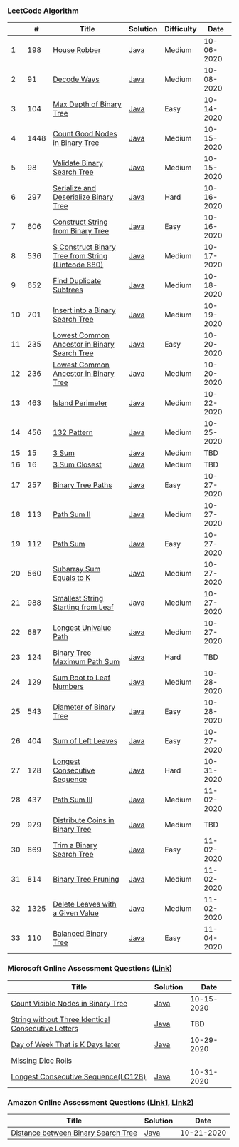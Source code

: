 ### LeetCode Algorithm


|| # | Title | Solution | Difficulty | Date |
|---|---| ----- | -------- | ---------- | ---- |
|1|198|[House Robber](https://leetcode.com/problems/house-robber/)|[Java](https://github.com/yiyiwii/leetcodeProb/blob/master/src/main/java/com/yiyiwii/leetcode/editor/en/HouseRobber.java)|Medium|10-06-2020|
|2|91| [Decode Ways](https://leetcode.com/problems/decode-ways/)|[Java](https://github.com/yiyiwii/leetcodeProb/blob/master/src/main/java/com/yiyiwii/leetcode/editor/en/DecodeWays.java)|Medium|10-08-2020|
|3|104| [Max Depth of Binary Tree](https://leetcode.com/problems/maximum-depth-of-binary-tree/) |[Java](https://github.com/yiyiwii/leetcodeProb/blob/master/src/main/java/com/yiyiwii/leetcode/editor/en/MaximumDepthOfBinaryTree.java) |Easy| 10-14-2020|
|4|1448|[Count Good Nodes in Binary Tree](https://leetcode.com/problems/count-good-nodes-in-binary-tree/)|[Java](https://github.com/yiyiwii/leetcodeProb/blob/master/src/main/java/com/yiyiwii/leetcode/editor/en/CountGoodNodesInBinaryTree.java) |Medium|10-15-2020|
|5|98|[Validate Binary Search Tree](https://leetcode.com/problems/validate-binary-search-tree/)|[Java](https://github.com/yiyiwii/leetcodeProb/blob/master/src/main/java/com/yiyiwii/leetcode/editor/en/ValidateBinarySearchTree.java)| Medium| 10-15-2020|
|6|297|[Serialize and Deserialize Binary Tree](https://leetcode.com/problems/serialize-and-deserialize-binary-tree/)|[Java](https://github.com/yiyiwii/leetcodeProb/blob/master/src/main/java/com/yiyiwii/leetcode/editor/en/SerializeAndDeserializeBinaryTree.java)|Hard|10-16-2020|
|7|606|[Construct String from Binary Tree](https://leetcode.com/problems/construct-string-from-binary-tree/)|[Java](https://github.com/yiyiwii/leetcodeProb/blob/master/src/main/java/com/yiyiwii/leetcode/editor/en/ConstructStringFromBinaryTree.java)|Easy|10-16-2020|
|8|536|[$ Construct Binary Tree from String](https://leetcode.com/problems/construct-binary-tree-from-string/) [(Lintcode 880)](https://www.lintcode.com/problem/construct-binary-tree-from-string/description) | [Java](https://github.com/yiyiwii/leetcodeProb/blob/master/src/main/java/com/yiyiwii/leetcode/editor/en/ConstructBinaryTreeFromString.java)|Medium|10-17-2020|
|9|652|[Find Duplicate Subtrees](https://leetcode.com/problems/find-duplicate-subtrees/)|[Java](https://github.com/yiyiwii/leetcodeProb/blob/master/src/main/java/com/yiyiwii/leetcode/editor/en/FindDuplicateSubtrees.java) | Medium | 10-18-2020|
|10|701|[Insert into a Binary Search Tree](https://leetcode.com/problems/insert-into-a-binary-search-tree/)|[Java](https://github.com/yiyiwii/leetcodeProb/blob/master/src/main/java/com/yiyiwii/leetcode/editor/en/InsertIntoABinarySearchTree.java)|Medium|10-19-2020|
|11|235|[Lowest Common Ancestor in Binary Search Tree](https://leetcode.com/problems/lowest-common-ancestor-of-a-binary-search-tree/)|[Java](https://github.com/yiyiwii/leetcodeProb/blob/master/src/main/java/com/yiyiwii/leetcode/editor/en/LowestCommonAncestorOfABinarySearchTree.java)|Easy|10-20-2020|
|12|236|[Lowest Common Ancestor in Binary Tree](https://leetcode.com/problems/lowest-common-ancestor-of-a-binary-tree/)|[Java](https://github.com/yiyiwii/leetcodeProb/blob/master/src/main/java/com/yiyiwii/leetcode/editor/en/LowestCommonAncestorOfABinaryTree.java)|Medium|10-20-2020|
|13|463|[Island Perimeter](https://leetcode.com/problems/island-perimeter/) |[Java](https://github.com/yiyiwii/leetcodeProb/blob/master/src/main/java/com/yiyiwii/leetcode/editor/en/IslandPerimeter.java)|Medium |10-22-2020|   
|14|456|[132 Pattern](https://leetcode.com/problems/132-pattern/)|[Java](https://github.com/yiyiwii/leetcodeProb/blob/master/src/main/java/com/yiyiwii/leetcode/editor/en/One32Pattern.java)|Medium|10-25-2020|
|15|15|[3 Sum](https://leetcode.com/problems/3sum/)|[Java](https://github.com/yiyiwii/leetcodeProb/blob/master/src/main/java/com/yiyiwii/leetcode/editor/en/ThreeSum.java)|Medium|TBD|
|16|16|[3 Sum Closest](https://leetcode.com/problems/3sum-closest/)|[Java](https://github.com/yiyiwii/leetcodeProb/blob/master/src/main/java/com/yiyiwii/leetcode/editor/en/ThreeSumClosest.java)|Medium|TBD|
|17|257|[Binary Tree Paths](https://leetcode.com/problems/binary-tree-paths/)|[Java](https://github.com/yiyiwii/leetcodeProb/blob/master/src/main/java/com/yiyiwii/leetcode/editor/en/BinaryTreePaths.java)|Easy|10-27-2020|
|18|113|[Path Sum II](https://leetcode.com/problems/path-sum-ii/)|[Java](https://github.com/yiyiwii/leetcodeProb/blob/master/src/main/java/com/yiyiwii/leetcode/editor/en/PathSumIi.java)|Medium|10-27-2020|
|19|112|[Path Sum](https://leetcode.com/problems/path-sum/)|[Java](https://github.com/yiyiwii/leetcodeProb/blob/master/src/main/java/com/yiyiwii/leetcode/editor/en/PathSum.java)|Easy|10-27-2020|
|20|560|[Subarray Sum Equals to K](https://leetcode.com/problems/subarray-sum-equals-k/)|[Java](https://github.com/yiyiwii/leetcodeProb/blob/master/src/main/java/com/yiyiwii/leetcode/editor/en/SubarraySumEqualsK.java)|Medium|10-27-2020|
|21|988|[Smallest String Starting from Leaf](https://leetcode.com/problems/smallest-string-starting-from-leaf/)|[Java]()|Medium|10-27-2020|
|22|687|[Longest Univalue Path](https://leetcode.com/problems/longest-univalue-path/)|[Java](https://github.com/yiyiwii/leetcodeProb/blob/master/src/main/java/com/yiyiwii/leetcode/editor/en/LongestUnivaluePath.java)|Medium|10-27-2020|
|23|124|[Binary Tree Maximum Path Sum](https://leetcode.com/problems/binary-tree-maximum-path-sum/)|[Java]()|Hard|TBD|
|24|129|[Sum Root to Leaf Numbers](https://leetcode.com/problems/sum-root-to-leaf-numbers/)|[Java]()|Medium|10-28-2020|
|25|543|[Diameter of Binary Tree](https://leetcode.com/problems/diameter-of-binary-tree/)|[Java](https://github.com/yiyiwii/leetcodeProb/blob/master/src/main/java/com/yiyiwii/leetcode/editor/en/DiameterOfBinaryTree.java)|Easy|10-28-2020|
|26|404|[Sum of Left Leaves](https://leetcode.com/problems/smallest-string-starting-from-leaf/)|[Java](https://github.com/yiyiwii/leetcodeProb/blob/master/src/main/java/com/yiyiwii/leetcode/editor/en/SumOfLeftLeaves.java)|Easy|10-27-2020|
|27|128|[Longest Consecutive Sequence](https://leetcode.com/problems/longest-consecutive-sequence/)|[Java](https://github.com/yiyiwii/leetcodeProb/blob/master/src/main/java/com/yiyiwii/leetcode/editor/en/LongestConsecutiveSequence.java)|Hard|10-31-2020|
|28|437|[Path Sum III](https://leetcode.com/problems/path-sum-iii/)|[Java](https://github.com/yiyiwii/leetcodeProb/blob/master/src/main/java/com/yiyiwii/leetcode/editor/en/PathSumIii.java)|Medium|11-02-2020|
|29|979|[Distribute Coins in Binary Tree](https://leetcode.com/problems/distribute-coins-in-binary-tree/)|[Java](https://github.com/yiyiwii/leetcodeProb/blob/master/src/main/java/com/yiyiwii/leetcode/editor/en/DistributeCoinsInBinaryTree.java)|Medium|TBD|
|30|669|[Trim a Binary Search Tree](https://leetcode.com/problems/trim-a-binary-search-tree/)|[Java](https://github.com/yiyiwii/leetcodeProb/blob/master/src/main/java/com/yiyiwii/leetcode/editor/en/TrimABinarySearchTree.java)|Easy|11-02-2020|
|31|814|[Binary Tree Pruning](https://leetcode.com/problems/binary-tree-pruning/)|[Java](https://github.com/yiyiwii/leetcodeProb/blob/master/src/main/java/com/yiyiwii/leetcode/editor/en/TrimABinarySearchTree.java)|Medium|11-02-2020|
|32|1325|[Delete Leaves with a Given Value](https://leetcode.com/problems/delete-leaves-with-a-given-value/)|[Java](https://github.com/yiyiwii/leetcodeProb/blob/master/src/main/java/com/yiyiwii/leetcode/editor/en/DeleteLeavesWithAGivenValue.java) |Medium|11-02-2020|
|33|110|[Balanced Binary Tree](https://leetcode.com/problems/balanced-binary-tree/)|[Java](https://github.com/yiyiwii/leetcodeProb/blob/master/src/main/java/com/yiyiwii/leetcode/editor/en/BalancedBinaryTree.java)|Easy|11-04-2020|

### Microsoft Online Assessment Questions ([Link](https://leetcode.com/discuss/interview-question/398023/Microsoft-Online-Assessment-Questions))

| Title | Solution | Date |
| ------| -------- | ---- |
| [Count Visible Nodes in Binary Tree](https://leetcode.com/discuss/interview-question/546703/)|[Java](https://github.com/yiyiwii/leetcodeProb/blob/master/src/main/java/com/yiyiwii/leetcode/editor/en/VisibleBinaryNode.java) |10-15-2020|
| [String without Three Identical Consecutive Letters](https://leetcode.com/discuss/interview-question/398039/)| [Java](https://github.com/yiyiwii/leetcodeProb/blob/master/src/main/java/com/yiyiwii/leetcode/editor/en/StringWithoutThreeIdenticalConsecutiveLetters.java)|TBD|
| [Day of Week That is K Days later](https://leetcode.com/discuss/interview-question/703151/) | [Java](https://github.com/yiyiwii/leetcodeProb/blob/master/src/main/java/com/yiyiwii/leetcode/editor/en/DayOfWeekKDaysLater.java) | 10-29-2020|
| [Missing Dice Rolls]()|
| [Longest Consecutive Sequence(LC128)](https://leetcode.com/problems/longest-consecutive-sequence/)|[Java](https://github.com/yiyiwii/leetcodeProb/blob/master/src/main/java/com/yiyiwii/leetcode/editor/en/LongestConsecutiveSequence.java)|10-31-2020|


### Amazon Online Assessment Questions ([Link1](https://leetcode.com/discuss/interview-question/344650/Amazon-Online-Assessment-Questions), [Link2](https://algo.monster/problems/amazon_online_assessment_questions))

| Title | Solution | Date |
| ----- | -------- | ---- |
| [Distance between Binary Search Tree](https://leetcode.com/discuss/interview-question/376375/) | [Java](https://github.com/yiyiwii/leetcodeProb/blob/master/src/main/java/com/yiyiwii/leetcode/editor/en/AmzDistanceBinaryTree.java) | 10-21-2020|
